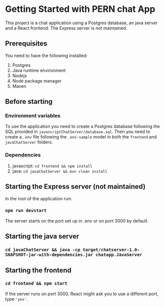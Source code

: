 # Getting Started with PERN chat App

This project is a chat application using a Postgres database, an java server and a React frontend. The Express server is not maintained.

## Prerequisites
You need to have the following installed:
1. Postgres
2. Java runtime environment
3. Nodejs
4. Node package manager
4. Maven

## Before starting

### Environment variables
To use the application you need to create a Postgres database following the SQL provided in `javascriptChatServer/database.sql`.
Then you need to create a `.env` file following the `.env-sample` model in both the `frontend` and `javaChatServer` folders.

### Dependencies
1. javascript: `cd frontend && npm install`
2. java: `cd javaChatServer && mvn clean install`

## Starting the Express server (not maintained)

In the root of the application run:
### `npm run devstart`

The server starts on the port set up in .env or on port 3000 by default.

## Starting the java server

### `cd javaChatServer && java -cp target/chatserver-1.0-SNAPSHOT-jar-with-dependencies.jar chatapp.JavaServer`

## Starting the frontend

### `cd frontend && npm start`

If the server runs on port 3000, React might ask you to use a different port, type `'yes'`.
